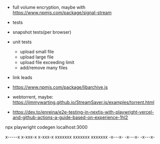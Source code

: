 - full volume encryption, maybe with https://www.npmjs.com/package/signal-stream
- tests
 - snapshot tests(per browser)
 - unit tests
    - upload small file
    - upload large file
    - upload file exceeding limit
    - add/remove many files

- link leads
 - https://www.npmjs.com/package/libarchive.js
 - webtorrent, maybe: https://jimmywarting.github.io/StreamSaver.js/examples/torrent.html
 - https://dev.to/enreina/e2e-testing-in-nextjs-with-playwright-vercel-and-github-actions-a-guide-based-on-experience-1hl2

 npx playwright codegen localhost:3000

x-----x
x-xxx-x
x-xxx-x
xxxxxxx
xxxxxxx
xxxxxxx
-x---x-
-x---x-
-x---x-
